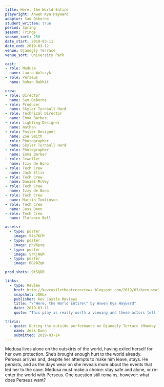 ```yaml
---
title: Here, the World Entire
playwright: Anwen Kya Hayward
adaptor: Sam Osborne
student_written: true
period: Spring
season: Fringe
season_sort: 250
date_start: 2019-03-11
date_end: 2019-03-12
venue: Djanogly Terrace
venue_sort: University Park

cast:
- role: Medusa
  name: Laura Wolczyk
- role: Perseus
  name: Rohan Rakhit

crew:
- role: Director
  name: Sam Osborne
- role: Producer
  name: Skylar Turnbull Hurd
- role: Technical Director
  name: Emma Barber
- role: Lighting Designer
  name: Nathan
- role: Poster Designer
  name: Zoe Smith
- role: Photographer
  name: Skylar Turnbull Hurd
- role: Photographer
  name: Emma Barber
- role: Jeweller
  name: Izzy de Bono
- role: Tech Crew
  name: Jack Ellis
- role: Tech Crew
  name: Daniel McVey
- role: Tech Crew
  name: Izzy de Bono
- role: Tech Crew
  name: Martin Tomlinson
- role: Tech Crew
  name: Jess Donn
- role: Tech Crew
  name: Florence Bell

assets:
  - type: poster
    image: 54s7KCM
  - type: poster
    image: phV6pxg
  - type: poster
    image: SrKjHGM
  - type: poster
    image: DD28ZqK

prod_shots: 9tSQDB

links:
  - type: Review
    href: http://kevcastletheatrereviews.blogspot.com/2019/03/here-world-entire-by-anwen-kya-hayward.html
    snapshot: zQKbx
    publisher: Kev Castle Reviews
    title: "\"Here, the World Entire\" by Anwen Kya Hayward"
    date: 2019-03-11
    quote: "This play is really worth a viewing and these actors tell the story well. Just make sure that you wrap up really well; it's cold in that there cave on Djanogly Boulevard!"

trivia:
  - quote: During the outside performance on Djanogly Terrace (Monday 11th), about half way through, I became a human stage weight for one of the lights.
    name: Jess Donn
    submitted: 2019-03-14
---
```


Medusa lives alone on the outskirts of the world, having exiled herself for her own protection. She’s brought enough hurt to the world already. Perseus arrives and, despite her attempts to make him leave, stays. He persists, and as the days wear on she reveals more about the events that led her to the cave. Medusa must make a choice: stay safe and alone, or re-enter the world with Perseus. One question still remains, however: what does Perseus want?
